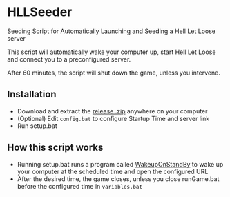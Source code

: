 # HLLSeeder

 Seeding Script for Automatically Launching and Seeding a Hell Let Loose server

This script will automatically wake your computer up, start Hell Let Loose and connect you to a preconfigured server.

After 60 minutes, the script will shut down the game, unless you intervene.

## Installation

- Download and extract the [release .zip](https://github.com/KtodaZ/HLLSeeder/releases) anywhere on your computer
- (Optional) Edit `config.bat` to configure Startup Time and server link
- Run setup.bat

## How this script works

- Running setup.bat runs a program called [WakeupOnStandBy](https://dennisbabkin.com/wosb/) to wake up your computer at the scheduled time and open the configured URL
- After the desired time, the game closes, unless you close runGame.bat before the configured time in `variables.bat`
